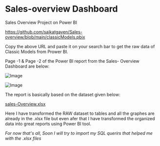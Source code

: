 # Sales-overview Dashboard
Sales Overview Project on Power BI

https://github.com/saikatgayen/Sales-overview/blob/main/classicModels.pbix

Copy the above URL and paste it on your search bar to get the raw data of Classic Models from Prower BI.

Page -1 & Page -2 of the Power BI report from the Sales- Overview Dashboard are below:

![Image](https://github.com/user-attachments/assets/dee4249a-3ca9-44af-b56f-bc4f4ece7935)

![Image](https://github.com/user-attachments/assets/21e2e904-e888-4fbd-980a-2235890dc5a5)

The report is basically based on the dataset given below: 

[sales-Overview.xlsx](https://github.com/user-attachments/files/20632383/sales-Overview.xlsx)

Here I have transformed the RAW dataset to tables and all the graphes are already in the .xlsx file but even afer that I have transformed the organized data into great reports using Power BI tool.

*For now that's all, Soon I will try to import my SQL querirs that helped me with the .xlsx files*

